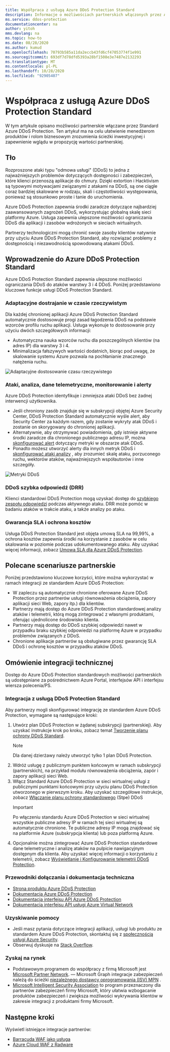 ```yaml
---
title: Współpraca z usługą Azure DDoS Protection Standard
description: Informacje o możliwościach partnerskich włączonych przez Azure DDoS Protection Standard.
ms.service: ddos-protection
documentationcenter: na
author: yitoh
mms.devlang: na
ms.topic: how-to
ms.date: 08/28/2020
ms.author: kumud
ms.openlocfilehash: 70793b585a11da2eccb43fd6cf47053774f1e991
ms.sourcegitcommit: 693df7d78dfd5393a28bf1508e3e7487e2132293
ms.translationtype: MT
ms.contentlocale: pl-PL
ms.lasthandoff: 10/28/2020
ms.locfileid: "92905407"
---
```

# <a name="partnering-with-azure-ddos-protection-standard"></a>Współpraca z usługą Azure DDoS Protection Standard
W tym artykule opisano możliwości partnerskie włączane przez Standard Azure DDoS Protection. Ten artykuł ma na celu ułatwienie menedżerom produktów i rolom biznesowym zrozumienia ścieżki inwestycyjnej i zapewnienie wglądu w propozycję wartości partnerskiej.

## <a name="background"></a>Tło
Rozproszone ataki typu "odmowa usługi" (DDoS) to jedna z najważniejszych problemów dotyczących dostępności i zabezpieczeń, które klienci przenoszą aplikacje do chmury. Dzięki extortion i Hacktivism są typowymi motywacjami związanymi z atakami na DDoS, są one ciągle coraz bardziej skalowane w rodzaju, skali i częstotliwości występowania, ponieważ są stosunkowo proste i tanie do uruchomienia.

Azure DDoS Protection zapewnia środki zaradcze dotyczące najbardziej zaawansowanych zagrożeń DDoS, wykorzystując globalną skalę sieci platformy Azure. Usługa zapewnia ulepszone możliwości ograniczania DDoS dla aplikacji i zasobów wdrożonych w sieciach wirtualnych.

Partnerzy technologiczni mogą chronić swoje zasoby klientów natywnie przy użyciu Azure DDoS Protection Standard, aby rozwiązać problemy z dostępnością i niezawodnością spowodowaną atakami DDoS.

## <a name="introduction-to-azure-ddos-protection-standard"></a>Wprowadzenie do Azure DDoS Protection Standard
Azure DDoS Protection Standard zapewnia ulepszone możliwości ograniczania DDoS do ataków warstwy 3 i 4 DDoS. Poniżej przedstawiono kluczowe funkcje usługi DDoS Protection Standard.

### <a name="adaptive-real-time-tuning"></a>Adaptacyjne dostrajanie w czasie rzeczywistym
Dla każdej chronionej aplikacji Azure DDoS Protection Standard automatycznie dostosowuje progi zasad łagodzenia DDoS na podstawie wzorców profilu ruchu aplikacji. Usługa wykonuje to dostosowanie przy użyciu dwóch szczegółowych informacji:

- Automatyczna nauka wzorców ruchu dla poszczególnych klientów (na adres IP) dla warstwy 3 i 4.
- Minimalizacja fałszywych wartości dodatnich, biorąc pod uwagę, że skalowanie systemu Azure pozwala na pochłanianie znacznego natężenia ruchu.

![Adaptacyjne dostosowanie czasu rzeczywistego](./media/ddos-protection-partner-onboarding/real-time-tuning.png)

### <a name="attack-analytics-telemetry-monitoring-and-alerting"></a>Ataki, analiza, dane telemetryczne, monitorowanie i alerty
Azure DDoS Protection identyfikuje i zmniejsza ataki DDoS bez żadnej interwencji użytkownika.

- Jeśli chroniony zasób znajduje się w subskrypcji objętej Azure Security Center, DDoS Protection Standard automatycznie wyśle alert, aby Security Center za każdym razem, gdy zostanie wykryty atak DDoS i zostanie on skorygowany do chronionej aplikacji.
- Alternatywnie, aby otrzymywać powiadomienia, gdy istnieje aktywne środki zaradcze dla chronionego publicznego adresu IP, można [skonfigurować alert](telemetry-monitoring-alerting.md#configure-alerts-for-ddos-protection-metrics) dotyczący metryki w obszarze atak DDoS.
- Ponadto możesz utworzyć alerty dla innych metryk DDoS i [skonfigurować ataki analizy](telemetry-monitoring-alerting.md) , aby zrozumieć skalę ataku, porzuconego ruchu, wektorów ataków, najważniejszych współautorów i inne szczegóły.

![Metryki DDoS](./media/ddos-protection-partner-onboarding/ddos-metrics.png)

### <a name="ddos-rapid-response-drr"></a>DDoS szybka odpowiedź (DRR)
Klienci standardowi DDoS Protection mogą uzyskać dostęp do [szybkiego zespołu odpowiedzi](ddos-rapid-response.md) podczas aktywnego ataku. DRR może pomóc w badaniu ataków w trakcie ataku, a także analizy po ataku.

### <a name="sla-guarantee-and-cost-protection"></a>Gwarancja SLA i ochrona kosztów
Usługa DDoS Protection Standard jest objęta umową SLA na 99,99%, a ochrona kosztów zapewnia środki na korzystanie z zasobów w celu skalowania w poziomie podczas udokumentowanego ataku. Aby uzyskać więcej informacji, zobacz [Umowa SLA dla Azure DDoS Protection](https://azure.microsoft.com/support/legal/sla/ddos-protection/v1_0/).

## <a name="featured-partner-scenarios"></a>Polecane scenariusze partnerskie
Poniżej przedstawiono kluczowe korzyści, które można wykorzystać w ramach integracji ze standardem Azure DDoS Protection:

- W zapleczu są automatycznie chronione oferowane Azure DDoS Protection przez partnerów usługi równoważenia obciążenia, zapory aplikacji sieci Web, zapory itp.) dla klientów.
- Partnerzy mają dostęp do Azure DDoS Protection standardowej analizy ataków i telemetrii, którą mogą zintegrować z własnymi produktami, oferując ujednolicone środowisko klienta.  
- Partnerzy mają dostęp do DDoS szybkiej odpowiedzi nawet w przypadku braku szybkiej odpowiedzi na platformę Azure w przypadku problemów związanych z DDoS.
- Chronione aplikacje partnerów są obsługiwane przez gwarancję SLA DDoS i ochronę kosztów w przypadku ataków DDoS.

## <a name="technical-integration-overview"></a>Omówienie integracji technicznej
Dostęp do Azure DDoS Protection standardowych możliwości partnerskich są udostępniane za pośrednictwem Azure Portal, interfejsów API i interfejsu wiersza polecenia/PS.

### <a name="integrate-with-ddos-protection-standard"></a>Integracja z usługą DDoS Protection Standard
Aby partnerzy mogli skonfigurować integrację ze standardem Azure DDoS Protection, wymagane są następujące kroki:
1. Utwórz plan DDoS Protection w żądanej subskrypcji (partnerskiej). Aby uzyskać instrukcje krok po kroku, zobacz temat [Tworzenie planu ochrony DDoS Standard](manage-ddos-protection.md#create-a-ddos-protection-plan).
   > [!NOTE]
   > Dla danej dzierżawy należy utworzyć tylko 1 plan DDoS Protection. 
2. Wdróż usługę z publicznym punktem końcowym w ramach subskrypcji (partnerskich), na przykład modułu równoważenia obciążenia, zapór i zapory aplikacji sieci Web. 
3. Włącz Standard Azure DDoS Protection w sieci wirtualnej usługi z publicznymi punktami końcowymi przy użyciu planu DDoS Protection utworzonego w pierwszym kroku. Aby uzyskać szczegółowe instrukcje, zobacz [Włączanie planu ochrony standardowego](manage-ddos-protection.md#enable-ddos-protection-for-an-existing-virtual-network) (Stpe) DDoS
   > [!IMPORTANT] 
   > Po włączeniu standardu Azure DDoS Protection w sieci wirtualnej wszystkie publiczne adresy IP w ramach tej sieci wirtualnej są automatycznie chronione. Te publiczne adresy IP mogą znajdować się na platformie Azure (subskrypcja klienta) lub poza platformą Azure. 
4. Opcjonalnie można zintegrować Azure DDoS Protection standardowe dane telemetryczne i analizę ataków na pulpicie nawigacyjnym dostępnym dla klienta. Aby uzyskać więcej informacji o korzystaniu z telemetrii, zobacz [Wyświetlanie i Konfigurowanie telemetrii DDoS Protection](telemetry-monitoring-alerting.md). 

### <a name="onboarding-guides-and-technical-documentation"></a>Przewodniki dołączania i dokumentacja techniczna

- [Strona produktu Azure DDoS Protection](https://azure.microsoft.com/services/ddos-protection/)
- [Dokumentacja Azure DDoS Protection](ddos-protection-overview.md)
- [Dokumentacja interfejsu API Azure DDoS Protection](https://docs.microsoft.com/rest/api/virtualnetwork/ddosprotectionplans)
- [Dokumentacja interfejsu API usługi Azure Virtual Network](https://docs.microsoft.com/rest/api/virtualnetwork/virtualnetworks)

### <a name="get-help"></a>Uzyskiwanie pomocy

- Jeśli masz pytania dotyczące integracji aplikacji, usługi lub produktu ze standardem Azure DDoS Protection, skontaktuj się z [społecznością usługi Azure Security](https://techcommunity.microsoft.com/t5/security-identity/bd-p/Azure-Security).
- Obserwuj dyskusje na [Stack Overflow](https://stackoverflow.com/tags/azure-ddos/).

### <a name="get-to-market"></a>Zyskaj na rynek

- Podstawowym programem do współpracy z firmą Microsoft jest [Microsoft Partner Network](https://partner.microsoft.com/). — Microsoft Graph integracje zabezpieczeń należą do ścieżki [niezależnego dostawcy oprogramowania (ISV) MPN](https://partner.microsoft.com/saas-solution-guide) .
- [Microsoft Intelligent Security Association](https://www.microsoft.com/security/business/intelligent-security-association?rtc=1) to program przeznaczony dla partnerów zabezpieczeń firmy Microsoft, który ułatwia wzbogacanie produktów zabezpieczeń i zwiększa możliwości wykrywania klientów w zakresie integracji z produktami firmy Microsoft.

## <a name="next-steps"></a>Następne kroki
Wyświetl istniejące integracje partnerów:

- [Barracuda WAF jako usługa](https://www.barracuda.com/waf-as-a-service)
- [Azure Cloud WAF z Radware](https://www.radware.com/resources/microsoft-azure/)
